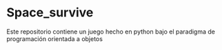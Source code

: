 # Space_survive

Este repositorio contiene un juego hecho en python bajo el paradigma de programación orientada a objetos